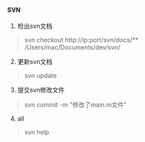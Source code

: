 #### SVN
1. 检出svn文档
> svn checkout http://ip:port/svn/docs/**  /Users/mac/Documents/dev/svn/

2. 更新svn文档
> svn update

3. 提交svn修改文件
> svn commit -m "修改了main.m文件"

4. all
> svn help
